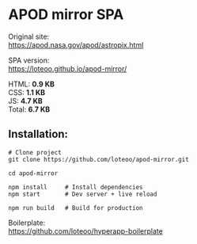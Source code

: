 # APOD mirror SPA

Original site:  
https://apod.nasa.gov/apod/astropix.html

SPA version:  
https://loteoo.github.io/apod-mirror/

HTML:  **0.9 KB**  
CSS:  **1.1 KB**  
JS:  **4.7 KB**  
Total:  **6.7 KB**  


## Installation: 
```
# Clone project
git clone https://github.com/loteoo/apod-mirror.git

cd apod-mirror

npm install     # Install dependencies
npm start       # Dev server + live reload
```

```
npm run build   # Build for production
```


Boilerplate:  
https://github.com/loteoo/hyperapp-boilerplate
